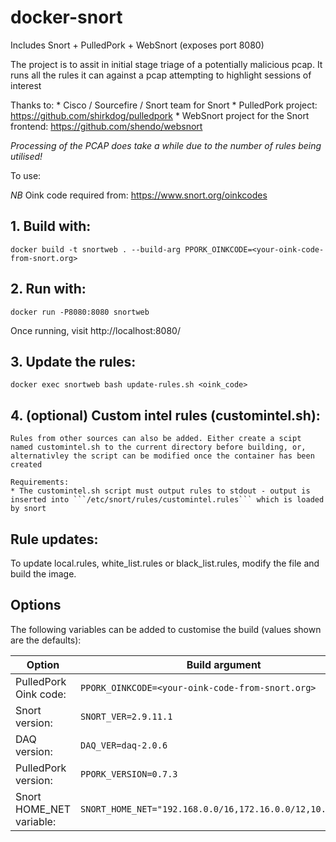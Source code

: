 # docker-snort
 
Includes Snort + PulledPork + WebSnort (exposes port 8080)

The project is to assit in initial stage triage of a potentially malicious pcap. It runs all the rules it can against a pcap attempting to highlight sessions of interest

Thanks to:
	* Cisco / Sourcefire / Snort team for Snort
	* PulledPork project: https://github.com/shirkdog/pulledpork
	* WebSnort project for the Snort frontend: https://github.com/shendo/websnort

*Processing of the PCAP does take a while due to the number of rules being utilised!*

To use:

*NB* Oink code required from: https://www.snort.org/oinkcodes

## 1. Build with:
 
    docker build -t snortweb . --build-arg PPORK_OINKCODE=<your-oink-code-from-snort.org>
    
## 2. Run with:

    docker run -P8080:8080 snortweb
    
Once running, visit http://localhost:8080/

## 3. Update the rules:

    docker exec snortweb bash update-rules.sh <oink_code>

## 4. (optional) Custom intel rules (customintel.sh):
    Rules from other sources can also be added. Either create a scipt named customintel.sh to the current directory before building, or, alternativley the script can be modified once the container has been created
    
    Requirements:
	* The customintel.sh script must output rules to stdout - output is inserted into ```/etc/snort/rules/customintel.rules``` which is loaded by snort

## Rule updates: 
To update local.rules, white_list.rules or black_list.rules, modify the file and build the image.

## Options
The following variables can be added to customise the build (values shown are the defaults):
 
| Option                   | Build argument                                                 |
|--------------------------|----------------------------------------------------------------|
| PulledPork Oink code:    | ```PPORK_OINKCODE=<your-oink-code-from-snort.org>```           |
| Snort version:           | ```SNORT_VER=2.9.11.1```                                       |
| DAQ version:             | ```DAQ_VER=daq-2.0.6```                                        |
| PulledPork version:      | ```PPORK_VERSION=0.7.3```                                      |
| Snort HOME_NET variable: | ```SNORT_HOME_NET="192.168.0.0/16,172.16.0.0/12,10.0.0.0/8"``` |
